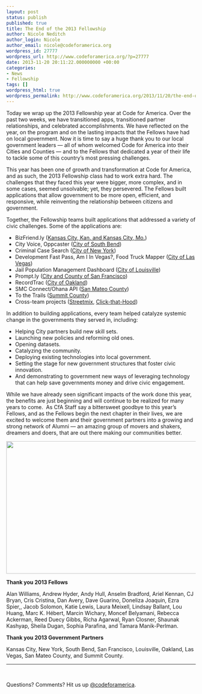 ```yaml
---
layout: post
status: publish
published: true
title: The End of the 2013 Fellowship
author: Nicole Neditch
author_login: Nicole
author_email: nicole@codeforamerica.org
wordpress_id: 27777
wordpress_url: http://www.codeforamerica.org/?p=27777
date: 2013-11-20 20:11:22.000000000 +00:00
categories:
- News
- Fellowship
tags: []
wordpress_html: true
wordpress_permalink: http://www.codeforamerica.org/2013/11/20/the-end-of-another-fellowship-year/
---
```


<p dir="ltr">Today we wrap up the 2013 Fellowship year at Code for America. Over the past two weeks, we have transitioned apps, transitioned partner relationships, and celebrated accomplishments. We have reflected on the year, on the program and on the lasting impacts that the Fellows have had on local government. Now it is time to say a huge thank you to our local government leaders — all of whom welcomed Code for America into their Cities and Counties — and to the Fellows that dedicated a year of their life to tackle some of this country’s most pressing challenges.</p>
<p>This year has been one of growth and transformation at Code for America, and as such, the 2013 Fellowship class had to work extra hard. The challenges that they faced this year were bigger, more complex, and in some cases, seemed unsolvable; yet, they persevered. The Fellows built applications that allow government to be more open, efficient, and responsive, while reinventing the relationship between citizens and government.</p>
<p>Together, the Fellowship teams built applications that addressed a variety of civic challenges. Some of the applications are:</p>
<ul>
<li>BizFriend.ly (<a href="http://www.codeforamerica.org/cities/kansascity/">Kansas City, Kan. and Kansas City, Mo.</a>)</li>
<li>City Voice, Oppcaster (<a href="http://www.codeforamerica.org/cities/southbend/">City of South Bend</a>)</li>
<li>Criminal Case Search (<a href="http://www.codeforamerica.org/cities/newyork/">City of New York</a>)</li>
<li>Development Fast Pass, Am I In Vegas?, Food Truck Mapper (<a href="http://www.codeforamerica.org/cities/lasvegas/">City of Las Vegas</a>)</li>
<li>Jail Population Management Dashboard (<a href="http://www.codeforamerica.org/cities/kansascity/">City </a><a href="http://www.codeforamerica.org/cities/louisville/">of Louisville</a>)</li>
<li>Prompt.ly (<a href="http://www.codeforamerica.org/cities/southbend/">Cit</a><a href="http://www.codeforamerica.org/cities/sanfrancisco/">y and County of San Francisco</a>)</li>
<li>RecordTrac (<a href="http://www.codeforamerica.org/cities/oakland/">City of Oakland</a>)</li>
<li>SMC Connect/Ohana API (<a href="http://www.codeforamerica.org/cities/sanmateocounty/">San Mateo County</a>)</li>
<li>To the Trails (<a href="http://www.codeforamerica.org/cities/summitcounty/">Summit County</a>)</li>
<li>Cross-team projects (<a href="http://streetmix.net/">Streetmix</a>, <a href="http://click-that-hood.com/">Click-that-Hood</a>)</li>
</ul>
<p>In addition to building applications, every team helped catalyze systemic change in the governments they served in, including:</p>
<ul>
<li>Helping City partners build new skill sets.</li>
<li>Launching new policies and reforming old ones.</li>
<li>Opening datasets.</li>
<li>Catalyzing the community.</li>
<li>Deploying existing technologies into local government.</li>
<li>Setting the stage for new government structures that foster civic innovation.</li>
<li>And demonstrating to government new ways of leveraging technology that can help save governments money and drive civic engagement.</li>
</ul>
<p>While we have already seen significant impacts of the work done this year, the benefits are just beginning and will continue to be realized for many years to come.  As CfA Staff say a bittersweet goodbye to this year’s Fellows, and as the Fellows begin the next chapter in their lives, we are excited to welcome them and their government partners into a growing and strong network of Alumni — an amazing group of movers and shakers, dreamers and doers, that are out there making our communities better.</p>
<p><img alt="" height="352px;" src="https://lh6.googleusercontent.com/O8QA4bt3pca72p_h8RKLEqrQUGwpBpznezkuTtu7vBwKKA9QBuycqhe880hsbCLav3nGlo5EWhW4ww_0OWmp9Gb2ToLug7a7zw1vnHLtNfYdeAx9A-EfBD57hw" width="624px;"/></p>
<p dir="ltr"><strong>Thank you 2013 Fellows</strong></p>
<p>Alan Williams, Andrew Hyder, Andy Hull, Anselm Bradford, Ariel Kennan, CJ Bryan, Cris Cristina, Dan Avery, Dave Guarino, Doneliza Joaquin, Ezra Spier,, Jacob Solomon, Katie Lewis, Laura Meixell, Lindsay Ballant, Lou Huang, Marc K. Hébert, Marcin Wichary, Moncef Belyamani, Rebecca Ackerman, Reed Duecy Gibbs, Richa Agarwal, Ryan Closner, Shaunak Kashyap, Sheila Dugan, Sophia Parafina, and Tamara Manik-Perlman.</p>
<p><strong>Thank you 2013 Government Partners</strong></p>
<p>Kansas City, New York, South Bend, San Francisco, Louisville, Oakland, Las Vegas, San Mateo County, and Summit County.</p>
<hr/>
<p> </p>
<p>Questions? Comments? Hit us up <a href="http://twitter.com/codeforamerica" target="_blank">@codeforamerica</a>.</p>
